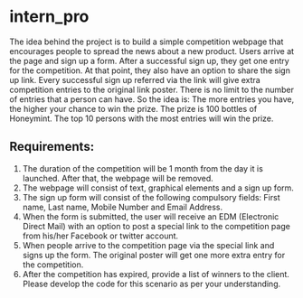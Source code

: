 # intern_pro
The idea behind the project is to build a simple competition webpage that encourages people to spread the news about a new product. Users arrive at the page and sign up a form. After a successful sign up, they get one entry for the competition. At that point, they also have an option to share the sign up link. Every successful sign up referred via the link will give extra competition entries to the original link poster. There is no limit to the number of entries that a person can have. So the idea is: The more entries you have, the higher your chance to win the prize. The prize is 100 bottles of Honeymint. The top 10 persons with the most entries will win the prize.   

## Requirements: 
1. The duration of the competition will be 1 month from the day it is launched. After that, the webpage will be removed. 
3. The webpage will consist of text, graphical elements and a sign up form. 
4. The sign up form will consist of the following compulsory fields: First name, Last name, Mobile Number and Email Address. 
5. When the form is submitted, the user will receive an EDM (Electronic Direct Mail) with an option to post a special link to the competition page from his/her Facebook or twitter account. 
6. When people arrive to the competition page via the special link and signs up the form. The original poster will get one more extra entry for the competition. 
7. After the competition has expired, provide a list of winners to the client. Please develop the code for this scenario as per your understanding.
